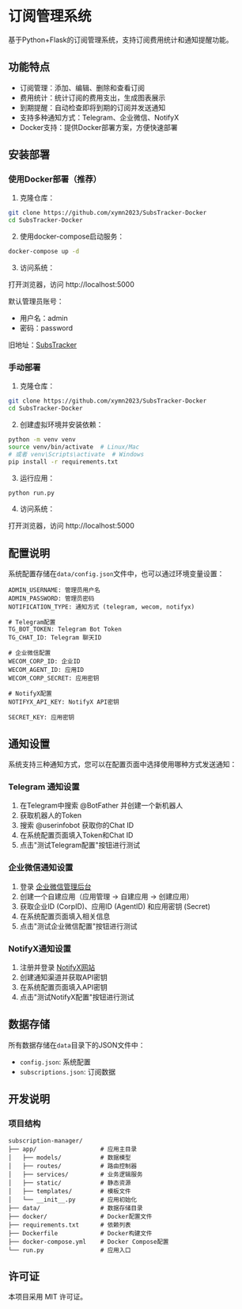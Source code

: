 # 订阅管理系统

基于Python+Flask的订阅管理系统，支持订阅费用统计和通知提醒功能。

## 功能特点

- 订阅管理：添加、编辑、删除和查看订阅
- 费用统计：统计订阅的费用支出，生成图表展示
- 到期提醒：自动检查即将到期的订阅并发送通知
- 支持多种通知方式：Telegram、企业微信、NotifyX
- Docker支持：提供Docker部署方案，方便快速部署

## 安装部署

### 使用Docker部署（推荐）

1. 克隆仓库：

```bash
git clone https://github.com/xymn2023/SubsTracker-Docker
cd SubsTracker-Docker
```

2. 使用docker-compose启动服务：

```bash
docker-compose up -d
```

3. 访问系统：

打开浏览器，访问 http://localhost:5000

默认管理员账号：
- 用户名：admin
- 密码：password

旧地址：[SubsTracker](https://github.com/xymn2023/SubsTracker)

### 手动部署

1. 克隆仓库：

```bash
git clone https://github.com/xymn2023/SubsTracker-Docker
cd SubsTracker-Docker
```

2. 创建虚拟环境并安装依赖：

```bash
python -m venv venv
source venv/bin/activate  # Linux/Mac
# 或者 venv\Scripts\activate  # Windows
pip install -r requirements.txt
```

3. 运行应用：

```bash
python run.py
```

4. 访问系统：

打开浏览器，访问 http://localhost:5000

## 配置说明

系统配置存储在`data/config.json`文件中，也可以通过环境变量设置：

```
ADMIN_USERNAME: 管理员用户名
ADMIN_PASSWORD: 管理员密码
NOTIFICATION_TYPE: 通知方式 (telegram, wecom, notifyx)

# Telegram配置
TG_BOT_TOKEN: Telegram Bot Token
TG_CHAT_ID: Telegram 聊天ID

# 企业微信配置 
WECOM_CORP_ID: 企业ID
WECOM_AGENT_ID: 应用ID
WECOM_CORP_SECRET: 应用密钥

# NotifyX配置
NOTIFYX_API_KEY: NotifyX API密钥

SECRET_KEY: 应用密钥
```

## 通知设置

系统支持三种通知方式，您可以在配置页面中选择使用哪种方式发送通知：

### Telegram 通知设置

1. 在Telegram中搜索 @BotFather 并创建一个新机器人
2. 获取机器人的Token
3. 搜索 @userinfobot 获取你的Chat ID
4. 在系统配置页面填入Token和Chat ID
5. 点击"测试Telegram配置"按钮进行测试

### 企业微信通知设置

1. 登录 [企业微信管理后台](https://work.weixin.qq.com/wework_admin/)
2. 创建一个自建应用（应用管理 -> 自建应用 -> 创建应用）
3. 获取企业ID (CorpID)、应用ID (AgentID) 和应用密钥 (Secret)
4. 在系统配置页面填入相关信息
5. 点击"测试企业微信配置"按钮进行测试

### NotifyX通知设置

1. 注册并登录 [NotifyX网站](https://www.notifyx.cn/)
2. 创建通知渠道并获取API密钥
3. 在系统配置页面填入API密钥
4. 点击"测试NotifyX配置"按钮进行测试

## 数据存储

所有数据存储在`data`目录下的JSON文件中：

- `config.json`: 系统配置
- `subscriptions.json`: 订阅数据

## 开发说明

### 项目结构

```
subscription-manager/
├── app/                  # 应用主目录
│   ├── models/           # 数据模型
│   ├── routes/           # 路由控制器
│   ├── services/         # 业务逻辑服务
│   ├── static/           # 静态资源
│   ├── templates/        # 模板文件
│   └── __init__.py       # 应用初始化
├── data/                 # 数据存储目录
├── docker/               # Docker配置文件
├── requirements.txt      # 依赖列表
├── Dockerfile            # Docker构建文件
├── docker-compose.yml    # Docker Compose配置
└── run.py                # 应用入口
```

## 许可证

本项目采用 MIT 许可证。 
